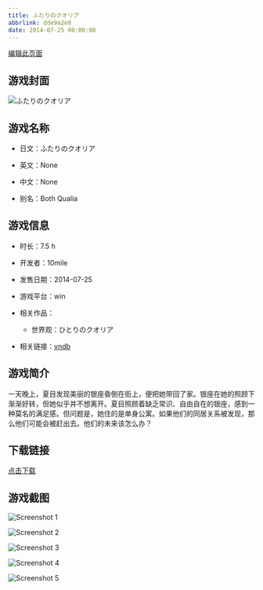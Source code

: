 ```yaml
---
title: ふたりのクオリア
abbrlink: dde9a2e8
date: 2014-07-25 00:00:00
---
```

[编辑此页面](https://github.com/ACG-3/ADV3-source/blob/main/source/_posts/games/%E3%81%B5%E3%81%9F%E3%82%8A%E3%81%AE%E3%82%AF%E3%82%AA%E3%83%AA%E3%82%A2.md)

## 游戏封面

![ふたりのクオリア](https%3A//pan.timero.xyz/onedrive/img_lib_001/%E3%81%B5%E3%81%9F%E3%82%8A%E3%81%AE%E3%82%AF%E3%82%AA%E3%83%AA%E3%82%A2_cover.avif)


## 游戏名称

- 日文：ふたりのクオリア
- 英文：None
- 中文：None

- 别名：Both Qualia


## 游戏信息

- 时长：7.5 h
- 开发者：10mile
- 发售日期：2014-07-25
- 游戏平台：win
- 相关作品：
   - 世界观：ひとりのクオリア

- 相关链接：[vndb](https://vndb.org/v12417)


## 游戏简介

一天晚上，夏目发现美丽的银座昏倒在街上，便把她带回了家。银座在她的照顾下渐渐好转，但她似乎并不想离开。夏目照顾着缺乏常识、自由自在的银座，感到一种莫名的满足感。但问题是，她住的是单身公寓。如果他们的同居关系被发现，那么他们可能会被赶出去。他们的未来该怎么办？




## 下载链接

[点击下载](https://pan.timero.xyz/onedrive/adv_lib_001/%E3%81%B5%E3%81%9F%E3%82%8A%E3%81%AE%E3%82%AF%E3%82%AA%E3%83%AA%E3%82%A2)


## 游戏截图


![Screenshot 1](https%3A//pan.timero.xyz/onedrive/img_lib_001/%E3%81%B5%E3%81%9F%E3%82%8A%E3%81%AE%E3%82%AF%E3%82%AA%E3%83%AA%E3%82%A2_Screenshot_1.avif)

![Screenshot 2](https%3A//pan.timero.xyz/onedrive/img_lib_001/%E3%81%B5%E3%81%9F%E3%82%8A%E3%81%AE%E3%82%AF%E3%82%AA%E3%83%AA%E3%82%A2_Screenshot_2.avif)

![Screenshot 3](https%3A//pan.timero.xyz/onedrive/img_lib_001/%E3%81%B5%E3%81%9F%E3%82%8A%E3%81%AE%E3%82%AF%E3%82%AA%E3%83%AA%E3%82%A2_Screenshot_3.avif)

![Screenshot 4](https%3A//pan.timero.xyz/onedrive/img_lib_001/%E3%81%B5%E3%81%9F%E3%82%8A%E3%81%AE%E3%82%AF%E3%82%AA%E3%83%AA%E3%82%A2_Screenshot_4.avif)

![Screenshot 5](https%3A//pan.timero.xyz/onedrive/img_lib_001/%E3%81%B5%E3%81%9F%E3%82%8A%E3%81%AE%E3%82%AF%E3%82%AA%E3%83%AA%E3%82%A2_Screenshot_5.avif)


